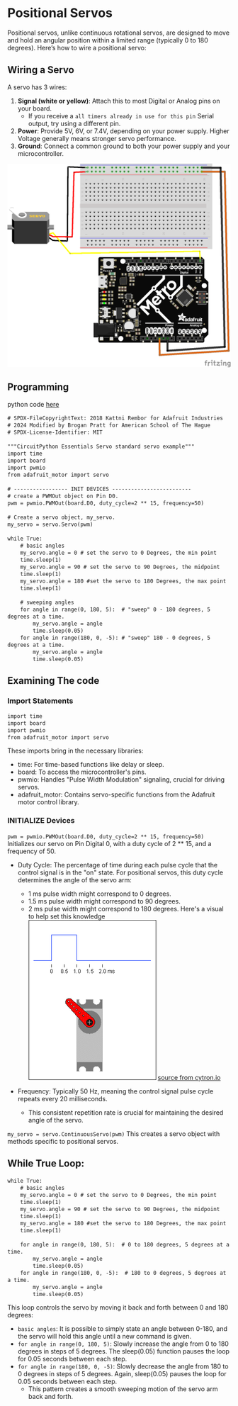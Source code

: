 # Positional Servos

Positional servos, unlike continuous rotational servos, are designed to move and hold an angular position within a limited range (typically 0 to 180 degrees). Here’s how to wire a positional servo:

## Wiring a Servo

A servo has 3 wires:
1. **Signal (white or yellow)**: Attach this to most Digital or Analog pins on your board.
    * If you receive a `all timers already in use for this pin` Serial output, try using a different pin.
2. **Power**: Provide 5V, 6V, or 7.4V, depending on your power supply. Higher Voltage generally means stronger servo performance.
3. **Ground**: Connect a common ground to both your power supply and your microcontroller.

![servo_wiring](servo_wriring_breadboard.png)

## Programming

python code [here](pos_servo_high_level.py)
```
# SPDX-FileCopyrightText: 2018 Kattni Rembor for Adafruit Industries
# 2024 Modified by Brogan Pratt for American School of The Hague
# SPDX-License-Identifier: MIT

"""CircuitPython Essentials Servo standard servo example"""
import time
import board
import pwmio
from adafruit_motor import servo

# ----------------- INIT DEVICES -------------------------
# create a PWMOut object on Pin D0.
pwm = pwmio.PWMOut(board.D0, duty_cycle=2 ** 15, frequency=50)

# Create a servo object, my_servo.
my_servo = servo.Servo(pwm)

while True:
    # basic angles
    my_servo.angle = 0 # set the servo to 0 Degrees, the min point
    time.sleep(1)
    my_servo.angle = 90 # set the servo to 90 Degrees, the midpoint
    time.sleep(1)
    my_servo.angle = 180 #set the servo to 180 Degrees, the max point
    time.sleep(1)

    # sweeping angles
    for angle in range(0, 180, 5):  # "sweep" 0 - 180 degrees, 5 degrees at a time.
        my_servo.angle = angle
        time.sleep(0.05)
    for angle in range(180, 0, -5): # "sweep" 180 - 0 degrees, 5 degrees at a time.
        my_servo.angle = angle
        time.sleep(0.05)
```

## Examining The code

### Import Statements
```
import time
import board
import pwmio
from adafruit_motor import servo
```

These imports bring in the necessary libraries:

* time: For time-based functions like delay or sleep.
* board: To access the microcontroller's pins.
* pwmio: Handles "Pulse Width Modulation" signaling, crucial for driving servos.
* adafruit_motor: Contains servo-specific functions from the Adafruit motor control library.


### INITIALIZE Devices

`pwm = pwmio.PWMOut(board.D0, duty_cycle=2 ** 15, frequency=50)` 
Initializes our servo on Pin Digital 0, with a duty cycle of 2 ** 15, and a frequency of 50. 
* Duty Cycle: The percentage of time during each pulse cycle that the control signal is in the "on" state. For positional servos, this duty cycle determines the angle of the servo arm:
    * 1 ms pulse width might correspond to 0 degrees.
    * 1.5 ms pulse width might correspond to 90 degrees.
    * 2 ms pulse width might correspond to 180 degrees.
Here's a visual to help set this knowledge
![servogif](Servo_Animation-1192063082.gif)
[source from cytron.io](https://static.cytron.io/image/tutorial/controlling-servo-via-android-smartphone/Servo_Animation.gif)

* Frequency: Typically 50 Hz, meaning the control signal pulse cycle repeats every 20 milliseconds. 
    * This consistent repetition rate is crucial for maintaining the desired angle of the servo.


`my_servo = servo.ContinuousServo(pwm)` 
This creates a servo object with methods specific to positional servos.


## While True Loop:
```
while True:
    # basic angles
    my_servo.angle = 0 # set the servo to 0 Degrees, the min point
    time.sleep(1)
    my_servo.angle = 90 # set the servo to 90 Degrees, the midpoint
    time.sleep(1)
    my_servo.angle = 180 #set the servo to 180 Degrees, the max point
    time.sleep(1)

    for angle in range(0, 180, 5):  # 0 to 180 degrees, 5 degrees at a time.
        my_servo.angle = angle
        time.sleep(0.05)
    for angle in range(180, 0, -5):  # 180 to 0 degrees, 5 degrees at a time.
        my_servo.angle = angle
        time.sleep(0.05)
```
This loop controls the servo by moving it back and forth between 0 and 180 degrees:
* `basic angles`: It is possible to simply state an angle between 0-180, and the servo will hold this angle until a new command is given. 
* `for angle in range(0, 180, 5)`: Slowly increase the angle from 0 to 180 degrees in steps of 5 degrees. The sleep(0.05) function pauses the loop for 0.05 seconds between each step.
* `for angle in range(180, 0, -5)`: Slowly decrease the angle from 180 to 0 degrees in steps of 5 degrees. Again, sleep(0.05) pauses the loop for 0.05 seconds between each step.
    * This pattern creates a smooth sweeping motion of the servo arm back and forth.


